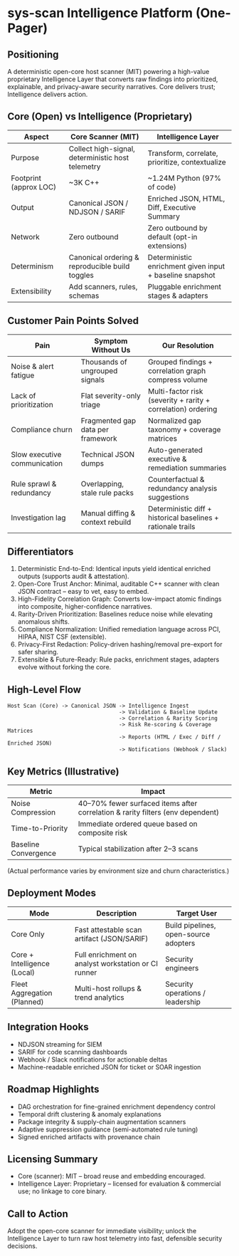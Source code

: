 # sys-scan Intelligence Platform (One-Pager)

## Positioning
A deterministic open-core host scanner (MIT) powering a high-value proprietary Intelligence Layer that converts raw findings into prioritized, explainable, and privacy-aware security narratives. Core delivers trust; Intelligence delivers action.

## Core (Open) vs Intelligence (Proprietary)
| Aspect | Core Scanner (MIT) | Intelligence Layer |
|--------|--------------------|--------------------|
| Purpose | Collect high-signal, deterministic host telemetry | Transform, correlate, prioritize, contextualize |
| Footprint (approx LOC) | ~3K C++ | ~1.24M Python (97% of code) |
| Output | Canonical JSON / NDJSON / SARIF | Enriched JSON, HTML, Diff, Executive Summary |
| Network | Zero outbound | Zero outbound by default (opt-in extensions) |
| Determinism | Canonical ordering & reproducible build toggles | Deterministic enrichment given input + baseline snapshot |
| Extensibility | Add scanners, rules, schemas | Pluggable enrichment stages & adapters |

## Customer Pain Points Solved
| Pain | Symptom Without Us | Our Resolution |
|------|--------------------|----------------|
| Noise & alert fatigue | Thousands of ungrouped signals | Grouped findings + correlation graph compress volume |
| Lack of prioritization | Flat severity-only triage | Multi-factor risk (severity + rarity + correlation) ordering |
| Compliance churn | Fragmented gap data per framework | Normalized gap taxonomy + coverage matrices |
| Slow executive communication | Technical JSON dumps | Auto-generated executive & remediation summaries |
| Rule sprawl & redundancy | Overlapping, stale rule packs | Counterfactual & redundancy analysis suggestions |
| Investigation lag | Manual diffing & context rebuild | Deterministic diff + historical baselines + rationale trails |

## Differentiators
1. Deterministic End-to-End: Identical inputs yield identical enriched outputs (supports audit & attestation).
2. Open-Core Trust Anchor: Minimal, auditable C++ scanner with clean JSON contract – easy to vet, easy to embed.
3. High-Fidelity Correlation Graph: Converts low-impact atomic findings into composite, higher-confidence narratives.
4. Rarity-Driven Prioritization: Baselines reduce noise while elevating anomalous shifts.
5. Compliance Normalization: Unified remediation language across PCI, HIPAA, NIST CSF (extensible).
6. Privacy-First Redaction: Policy-driven hashing/removal pre-export for safer sharing.
7. Extensible & Future-Ready: Rule packs, enrichment stages, adapters evolve without forking the core.

## High-Level Flow
```
Host Scan (Core) -> Canonical JSON -> Intelligence Ingest
                                   -> Validation & Baseline Update
                                   -> Correlation & Rarity Scoring
                                   -> Risk Re-scoring & Coverage Matrices
                                   -> Reports (HTML / Exec / Diff / Enriched JSON)
                                   -> Notifications (Webhook / Slack)
```

## Key Metrics (Illustrative)
| Metric | Impact |
|--------|--------|
| Noise Compression | 40–70% fewer surfaced items after correlation & rarity filters (env dependent) |
| Time-to-Priority | Immediate ordered queue based on composite risk |
| Baseline Convergence | Typical stabilization after 2–3 scans |

(Actual performance varies by environment size and churn characteristics.)

## Deployment Modes
| Mode | Description | Target User |
|------|-------------|-------------|
| Core Only | Fast attestable scan artifact (JSON/SARIF) | Build pipelines, open-source adopters |
| Core + Intelligence (Local) | Full enrichment on analyst workstation or CI runner | Security engineers |
| Fleet Aggregation (Planned) | Multi-host rollups & trend analytics | Security operations / leadership |

## Integration Hooks
- NDJSON streaming for SIEM
- SARIF for code scanning dashboards
- Webhook / Slack notifications for actionable deltas
- Machine-readable enriched JSON for ticket or SOAR ingestion

## Roadmap Highlights
- DAG orchestration for fine-grained enrichment dependency control
- Temporal drift clustering & anomaly explanations
- Package integrity & supply-chain augmentation scanners
- Adaptive suppression guidance (semi-automated rule tuning)
- Signed enriched artifacts with provenance chain

## Licensing Summary
- Core (scanner): MIT – broad reuse and embedding encouraged.
- Intelligence Layer: Proprietary – licensed for evaluation & commercial use; no linkage to core binary.

## Call to Action
Adopt the open-core scanner for immediate visibility; unlock the Intelligence Layer to turn raw host telemetry into fast, defensible security decisions.
